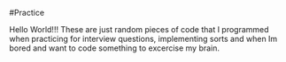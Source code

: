 #Practice

Hello World!!! These are just random pieces of code that I programmed when
practicing for interview questions, implementing sorts and when Im bored and
want to code something to excercise my brain.
